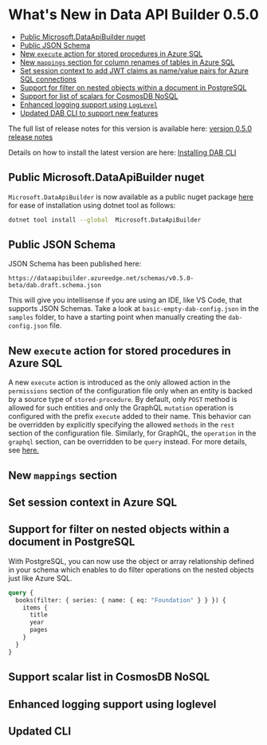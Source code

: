 # What's New in Data API Builder 0.5.0

- [Public Microsoft.DataApiBuilder nuget](#public-microsoft.dataapibuilder-nuget)
- [Public JSON Schema](#public-json-schema)
- [New `execute` action for stored procedures in Azure SQL](#new-execute-action-for-stored-procedures-in-azure-sql)
- [New `mappings` section for column renames of tables in Azure SQL](#new-mappings-section)
- [Set session context to add JWT claims as name/value pairs for Azure SQL connections](#set-session-context-in-azure-sql)
- [Support for filter on nested objects within a document in PostgreSQL](#support-for-filter-on-nested-objects-within-a-document-in-postgresql)
- [Support for list of scalars for CosmosDB NoSQL](#support-scalar-list-in-cosmosdb-nosql)
- [Enhanced logging support using `LogLevel`](#enhanced-logging-support-using-loglevel)
- [Updated DAB CLI to support new features](#updated-cli)

The full list of release notes for this version is available here: [version 0.5.0 release notes](https://github.com/Azure/data-api-builder/releases/tag/v0.5.0-beta)

Details on how to install the latest version are here: [Installing DAB CLI](./running-using-dab-cli.md/#install-dab-cli)

## Public Microsoft.DataApiBuilder nuget

`Microsoft.DataApiBuilder` is now available as a public nuget package [here](https://www.nuget.org/packages/Microsoft.DataApiBuilder) for ease of installation using dotnet tool as follows:

```bash
dotnet tool install --global  Microsoft.DataApiBuilder
```

## Public JSON Schema

JSON Schema has been published here:

```text
https://dataapibuilder.azureedge.net/schemas/v0.5.0-beta/dab.draft.schema.json
```

This will give you intellisense if you are using an IDE, like VS Code, that supports JSON Schemas. Take a look at `basic-empty-dab-config.json` in the `samples` folder, to have a starting point when manually creating the `dab-config.json` file.

## New `execute` action for stored procedures in Azure SQL

A new `execute` action is introduced as the only allowed action in the `permissions` section of the configuration file only when an entity is backed by a source type of `stored-procedure`. By default, only `POST` method is allowed for such entities and only the GraphQL `mutation` operation is configured with the prefix `execute` added to their name. This behavior can be overridden by explicitly specifying the allowed `methods` in the `rest` section of the configuration file. Similarly, for GraphQL, the `operation` in the `graphql` section, can be overridden to be `query` instead. For more details, see [here.](./views-and-stored-procedures.md/#stored-procedures)

## New `mappings` section

## Set session context in Azure SQL

## Support for filter on nested objects within a document in PostgreSQL

With PostgreSQL, you can now use the object or array relationship defined in your schema which enables to do filter operations on the nested objects just like Azure SQL.

```graphql
query {
  books(filter: { series: { name: { eq: "Foundation" } } }) {
    items {
      title
      year
      pages
    }
  }
}
```

## Support scalar list in CosmosDB NoSQL

## Enhanced logging support using loglevel

## Updated CLI
